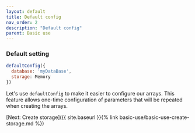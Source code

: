 ```yaml
---
layout: default
title: Default config
nav_order: 2
description: "Default config"
parent: Basic use
---
```


### Default setting
```javascript
defaultConfig({
  database: 'myDataBase',
  storage: Memory
})
```
Let's use `defaultConfig` to make it easier to configure our arrays. This feature allows one-time configuration of parameters that will be repeated when creating the arrays.

[Next: Create storage]({{ site.baseurl }}{% link basic-use/basic-use-create-storage.md %})
